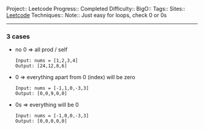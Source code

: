 Project:: Leetcode
Progress:: Completed
Difficulty:: 
BigO:: 
Tags:: 
Sites:: [Leetcode](https://leetcode.com/problems/product-of-array-except-self/description/)
Techniques:: 
Note:: Just easy for loops, check 0 or 0s

---
### 3 cases
- no 0 => all prod / self
	```
	Input: nums = [1,2,3,4]
	Output: [24,12,8,6]
	```
- 0  => everything apart from 0 (index) will be zero
	```
	Input: nums = [-1,1,0,-3,3]
	Output: [0,0,9,0,0]
	```
- 0s => everything will be 0
	```
	Input: nums = [-1,0,0,-3,3]
	Output: [0,0,0,0,0]
	```